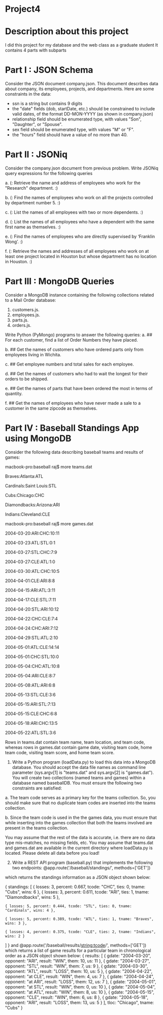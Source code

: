 # Project4

# Description about this project

I did this project for my database and the web class as a graduate student 
It contains 4 parts with subparts

# Part I : JSON Schema 

Consider the JSON document company.json. This document describes data about company, its employees, projects, and departments. Here are some constraints in the data:

  * ssn is a string but contains 9 digits
  * the "date" fields (dob, startDate, etc.) should be constrained to include valid dates, of the format DD-MON-YYYY (as shown in company.json)
  * relationship field should be enumerated type, with values "Son", "Daughter", or "Spouse".
  * sex field should be enumerated type, with values "M" or "F".
  * the "hours" field should have a value of no more than 40.

# Part II : JSONiq

Consider the company.json document from previous problem. Write JSONiq query expressions for the following queries

 a. (: Retrieve the name and address of employees who work for the "Research" department. :)
 
 b. (: Find the names of employees who work on all the projects controlled by department number 5. :)
 
 c. (: List the names of all employees with two or more dependents. :)
 
 d. (: List the names of all employees who have a dependent with the same first name as themselves. :)
 
 e. (: Find the names of employees who are directly supervised by ‘Franklin Wong’. :)
 
 f. (: Retrieve the names and addresses of all employees who work on at least one project located in Houston but whose department has no location in Houston. :)
 
 # Part III : MongoDB Queries 
 
 Consider a MongoDB instance containing the following collections related to a Mail Order database:
 
1. customers.js.
2. employees.js.
3. parts.js.
4. orders.js.


Write Python (PyMongo) programs to answer the following queries:
a. ## For each customer, find a list of Order Numbers they have placed.

b. ## Get the names of customers who have ordered parts only from employees living in Wichita.

c. ## Get employee numbers and total sales for each employee.

d. ## Get the names of customers who had to wait the longest for their orders to be shipped.

e. ## Get the names of parts that have been ordered the most in terms of quantity.

f. ## Get the names of employees who have never made a sale to a customer in the same zipcode as themselves.


# Part IV : Baseball Standings App using MongoDB

Consider the following data describing baseball teams and results of games:

macbook-pro:baseball raj$ more teams.dat 

Braves:Atlanta:ATL

Cardinals:Saint Louis:STL

Cubs:Chicago:CHC

Diamondbacks:Arizona:ARI

Indians:Cleveland:CLE

macbook-pro:baseball raj$ more games.dat

2004-03-20:ARI:CHC:10:11

2004-03-23:ATL:STL:0:1

2004-03-27:STL:CHC:7:9

2004-03-27:CLE:ATL:1:0

2004-03-30:ATL:CHC:10:5

2004-04-01:CLE:ARI:8:8

2004-04-15:ARI:ATL:3:11

2004-04-17:CLE:STL:7:11

2004-04-20:STL:ARI:10:12

2004-04-22:CHC:CLE:7:4

2004-04-24:CHC:ARI:7:12

2004-04-29:STL:ATL:2:10

2004-05-01:ATL:CLE:14:14

2004-05-01:CHC:STL:10:0

2004-05-04:CHC:ATL:10:8

2004-05-04:ARI:CLE:8:7

2004-05-08:ATL:ARI:6:8

2004-05-13:STL:CLE:3:6

2004-05-15:ARI:STL:7:13

2004-05-15:CLE:CHC:6:8

2004-05-18:ARI:CHC:13:5

2004-05-22:ATL:STL:3:6

Rows in teams.dat contain team name, team location, and team code, whereas rows in games.dat contain game date, visiting team code, home team code, visiting team score, and home team score.

1. Write a Python program (loadData.py) to load this data into a MongoDB database. You should accept the data file names as command line parameter (sys.argv[1] is "teams.dat" and sys.argv[2] is "games.dat"). You will create two collections (named teams and games) within a database named baseballDB. You must ensure the following two constraints are satisfied:

  a. The team code serves as a primary key for the teams collection. So, you should make sure that no duplicate team codes are inserted into the teams collection.
  
  b. Since the team code is used in the the games data, you must ensure that while inserting into the games collection that both the teams involved are present in the teams collection.
  
You may assume that the rest of the data is accurate, i.e. there are no data type mis-matches, no missing fields, etc. You may assume that teams.dat and games.dat are available in the current directory where loadData.py is located. Please delete all data before you load!

2. Write a REST API program (baseball.py) that implements the following two endpoints:
@app.route('/baseball/standings/', methods=['GET'])

which returns the standings information as a JSON object shown below:

{ standings: [
    { losses: 3, percent: 0.667, tcode: "CHC", ties: 0, tname: "Cubs", wins: 6 },
    { losses: 3, percent: 0.611, tcode: "ARI", ties: 1, tname: "Diamondbacks", wins: 5 },
    
    { losses: 5, percent: 0.444, tcode: "STL", ties: 0, tname: "Cardinals", wins: 4 },
    
    { losses: 5, percent: 0.389, tcode: "ATL", ties: 1, tname: "Braves", wins: 3 },
    
    { losses: 4, percent: 0.375, tcode: "CLE", ties: 2, tname: "Indians", wins: 2 }
  ]
}
and
@app.route('/baseball/results/<string:tcode>/', methods=['GET'])
which returns a list of game results for a particular team in chronological order as a JSON object shown below:
{
  results: [
    { gdate: "2004-03-20", opponent: "ARI", result: "WIN", them: 10, us: 11 },
    { gdate: "2004-03-27", opponent: "STL", result: "WIN", them: 7, us: 9 },
    { gdate: "2004-03-30", opponent: "ATL", result: "LOSS", them: 10, us: 5 },
    { gdate: "2004-04-22", opponent: "at CLE", result: "WIN", them: 4, us: 7 },
    { gdate: "2004-04-24", opponent: "at ARI", result: "LOSS", them: 12, us: 7 },
    { gdate: "2004-05-01", opponent: "at STL", result: "WIN", them: 0, us: 10 },
    { gdate: "2004-05-04", opponent: "at ATL", result: "WIN", them: 8, us: 10 },
    { gdate: "2004-05-15", opponent: "CLE", result: "WIN", them: 6, us: 8 },
    { gdate: "2004-05-18", opponent: "ARI", result: "LOSS", them: 13, us: 5 }
  ],
  tloc: "Chicago",
  tname: "Cubs"
}
